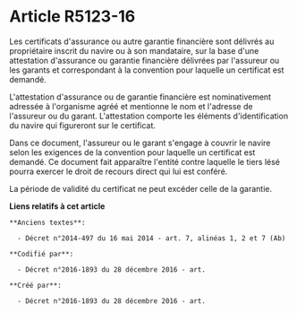 # Article R5123-16

Les certificats d'assurance ou autre garantie financière sont délivrés au propriétaire inscrit du navire ou à son mandataire,
sur la base d'une attestation d'assurance ou garantie financière délivrées par l'assureur ou les garants et correspondant à
la convention pour laquelle un certificat est demandé.

L'attestation d'assurance ou de garantie financière est nominativement adressée à l'organisme agréé et mentionne le nom et
l'adresse de l'assureur ou du garant. L'attestation comporte les éléments d'identification du navire qui figureront sur le
certificat.

Dans ce document, l'assureur ou le garant s'engage à couvrir le navire selon les exigences de la convention pour laquelle un
certificat est demandé. Ce document fait apparaître l'entité contre laquelle le tiers lésé pourra exercer le droit de recours
direct qui lui est conféré.

La période de validité du certificat ne peut excéder celle de la garantie.

**Liens relatifs à cet article**

	**Anciens textes**:

	  - Décret n°2014-497 du 16 mai 2014 - art. 7, alinéas 1, 2 et 7 (Ab)

	**Codifié par**:

	  - Décret n°2016-1893 du 28 décembre 2016 - art.

	**Créé par**:

	  - Décret n°2016-1893 du 28 décembre 2016 - art.
